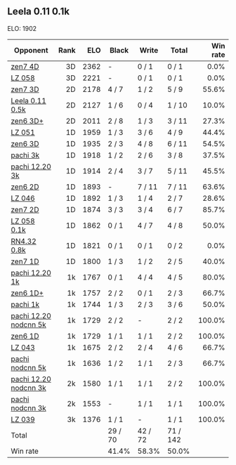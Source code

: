 ## Leela 0.11 0.1k ##

ELO: 1902

Opponent | Rank | ELO | Black | Write | Total | Win rate
---------|-----:|----:|-------|-------|-------|-------:
[zen7 4D](zen7%204D.md) | 3D | 2362 | - | 0 / 1 | 0 / 1 | 0.0%
[LZ 058](LZ%20058.md) | 3D | 2221 | - | 0 / 1 | 0 / 1 | 0.0%
[zen7 3D](zen7%203D.md) | 2D | 2178 | 4 / 7 | 1 / 2 | 5 / 9 | 55.6%
[Leela 0.11 0.5k](Leela%200.11%200.5k.md) | 2D | 2127 | 1 / 6 | 0 / 4 | 1 / 10 | 10.0%
[zen6 3D+](zen6%203D+.md) | 2D | 2011 | 2 / 8 | 1 / 3 | 3 / 11 | 27.3%
[LZ 051](LZ%20051.md) | 1D | 1959 | 1 / 3 | 3 / 6 | 4 / 9 | 44.4%
[zen6 3D](zen6%203D.md) | 1D | 1935 | 2 / 3 | 4 / 8 | 6 / 11 | 54.5%
[pachi 3k](pachi%203k.md) | 1D | 1918 | 1 / 2 | 2 / 6 | 3 / 8 | 37.5%
[pachi 12.20 3k](pachi%2012.20%203k.md) | 1D | 1914 | 2 / 4 | 3 / 7 | 5 / 11 | 45.5%
[zen6 2D](zen6%202D.md) | 1D | 1893 | - | 7 / 11 | 7 / 11 | 63.6%
[LZ 046](LZ%20046.md) | 1D | 1892 | 1 / 3 | 1 / 4 | 2 / 7 | 28.6%
[zen7 2D](zen7%202D.md) | 1D | 1874 | 3 / 3 | 3 / 4 | 6 / 7 | 85.7%
[LZ 058 0.1k](LZ%20058%200.1k.md) | 1D | 1862 | 0 / 1 | 4 / 7 | 4 / 8 | 50.0%
[RN4.32 0.8k](RN4.32%200.8k.md) | 1D | 1821 | 0 / 1 | 0 / 1 | 0 / 2 | 0.0%
[zen7 1D](zen7%201D.md) | 1D | 1800 | 1 / 3 | 1 / 2 | 2 / 5 | 40.0%
[pachi 12.20 1k](pachi%2012.20%201k.md) | 1k | 1767 | 0 / 1 | 4 / 4 | 4 / 5 | 80.0%
[zen6 1D+](zen6%201D+.md) | 1k | 1757 | 2 / 2 | 0 / 1 | 2 / 3 | 66.7%
[pachi 1k](pachi%201k.md) | 1k | 1744 | 1 / 3 | 2 / 3 | 3 / 6 | 50.0%
[pachi 12.20 nodcnn 5k](pachi%2012.20%20nodcnn%205k.md) | 1k | 1729 | 2 / 2 | - | 2 / 2 | 100.0%
[zen6 1D](zen6%201D.md) | 1k | 1729 | 1 / 1 | 1 / 1 | 2 / 2 | 100.0%
[LZ 043](LZ%20043.md) | 1k | 1675 | 2 / 2 | 2 / 4 | 4 / 6 | 66.7%
[pachi nodcnn 5k](pachi%20nodcnn%205k.md) | 1k | 1636 | 1 / 2 | 1 / 1 | 2 / 3 | 66.7%
[pachi 12.20 nodcnn 3k](pachi%2012.20%20nodcnn%203k.md) | 2k | 1580 | 1 / 1 | 1 / 1 | 2 / 2 | 100.0%
[pachi nodcnn 3k](pachi%20nodcnn%203k.md) | 2k | 1553 | - | 1 / 1 | 1 / 1 | 100.0%
[LZ 039](LZ%20039.md) | 3k | 1376 | 1 / 1 | - | 1 / 1 | 100.0%
Total | | | 29 / 70 | 42 / 72 | 71 / 142 | 
Win rate| | | 41.4% | 58.3% | 50.0% | 

